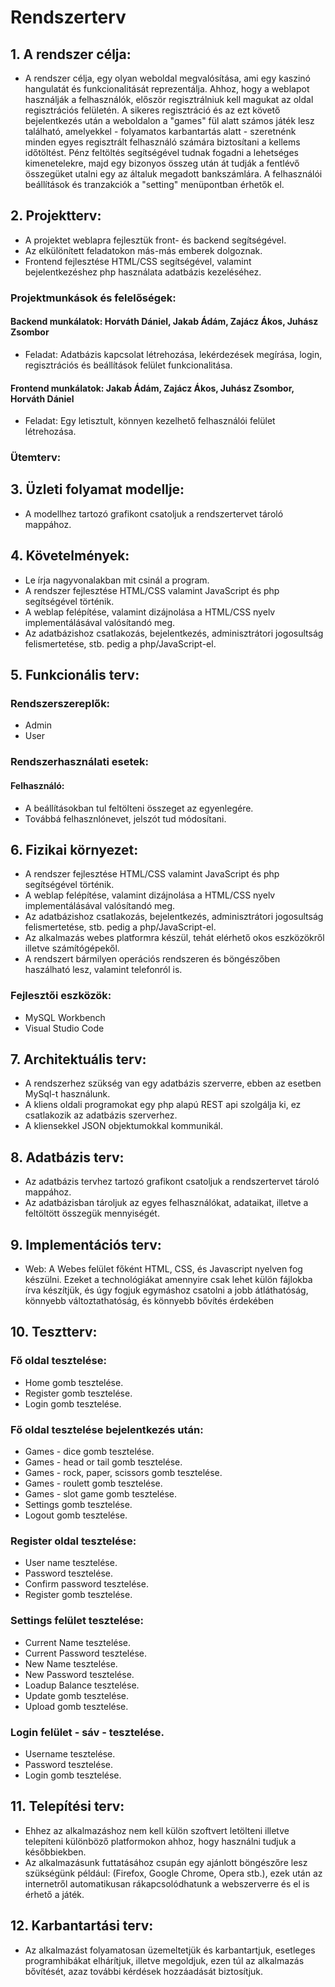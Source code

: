 # Rendszerterv
## 1. A rendszer célja:
- A rendszer célja, egy olyan weboldal megvalósítása, ami egy kaszinó hangulatát és funkcionalitását reprezentálja. Ahhoz, hogy a weblapot használják a felhasználók, először regisztrálniuk kell magukat az oldal regisztrációs felületén. A sikeres regisztráció és az ezt követő bejelentkezés után a weboldalon a "games" fül alatt számos játék lesz található, amelyekkel - folyamatos karbantartás alatt - szeretnénk minden egyes regisztrált felhasználó számára biztosítani a kellems időtöltést. Pénz feltöltés segítségével tudnak fogadni a lehetséges kimenetelekre, majd egy bizonyos összeg után át tudják a fentlévő összegüket utalni egy az általuk megadott bankszámlára. A felhasználói beállítások és tranzakciók a "setting" menüpontban érhetők el.  

## 2. Projektterv:
- A projektet weblapra fejlesztük front- és backend segítségével. 
- Az elkülönített feladatokon más-más emberek dolgoznak.
- Frontend fejlesztése HTML/CSS segítségével, valamint bejelentkezéshez php használata adatbázis kezeléséhez.

### Projektmunkások és felelőségek:

#### Backend munkálatok: Horváth Dániel, Jakab Ádám, Zajácz Ákos, Juhász Zsombor 
- Feladat: Adatbázis kapcsolat létrehozása, lekérdezések megírása, login, regisztrációs és beállítások felület funkcionalitása.
#### Frontend munkálatok: Jakab Ádám, Zajácz Ákos, Juhász Zsombor, Horváth Dániel
- Feladat: Egy letisztult, könnyen kezelhető felhasználói felület létrehozása.

### Ütemterv:

## 3. Üzleti folyamat modellje:
- A modellhez tartozó grafikont csatoljuk a rendszertervet tároló mappához.

## 4. Követelmények:
- Le írja nagyvonalakban mit csinál a program.
- A rendszer fejlesztése HTML/CSS valamint JavaScript és php segítségével történik.
- A weblap felépítése, valamint dizájnolása a HTML/CSS nyelv implementálásával valósítandó meg. 
- Az adatbázishoz csatlakozás, bejelentkezés, adminisztrátori jogosultság felismertetése, stb. pedig a php/JavaScript-el.

## 5. Funkcionális terv: 
### Rendszerszereplők: 
- Admin
- User

### Rendszerhasználati esetek:
#### Felhasználó:
- A beállításokban tul feltölteni összeget az egyenlegére.
- Továbbá felhasznlónevet, jelszót tud módosítani.

## 6. Fizikai környezet:
- A rendszer fejlesztése HTML/CSS valamint JavaScript és php segítségével történik.
- A weblap felépítése, valamint dizájnolása a HTML/CSS nyelv implementálásával valósítandó meg. 
- Az adatbázishoz csatlakozás, bejelentkezés, adminisztrátori jogosultság felismertetése, stb. pedig a php/JavaScript-el.
- Az alkalmazás webes platformra készül, tehát elérhető okos eszközökről illetve számítógépekől.
- A rendszert bármilyen operációs rendszeren és böngészőben haszálható lesz, valamint telefonról is.

### Fejlesztői eszközök:
- MySQL Workbench
- Visual Studio Code

## 7. Architektuális terv:
- A rendszerhez szükség van egy adatbázis szerverre, ebben az esetben MySql-t használunk. 
- A kliens oldali programokat egy php alapú REST api szolgálja ki, ez csatlakozik az adatbázis szerverhez. 
- A kliensekkel JSON objektumokkal kommunikál.

## 8. Adatbázis terv: 
- Az adatbázis tervhez tartozó grafikont csatoljuk a rendszertervet tároló mappához.
- Az adatbázisban tároljuk az egyes felhasználókat, adataikat, illetve a feltöltött összegük mennyiségét.

## 9. Implementációs terv:
- Web: 
A Webes felület főként HTML, CSS, és Javascript nyelven fog készülni.
Ezeket a technológiákat amennyire csak lehet külön fájlokba írva készítjük, és
úgy fogjuk egymáshoz csatolni a jobb átláthatóság, könnyebb változtathatóság,
és könnyebb bővítés érdekében

## 10. Tesztterv:
### Fő oldal tesztelése:
- Home gomb tesztelése.
- Register gomb tesztelése.
- Login gomb tesztelése.

### Fő oldal tesztelése bejelentkezés után:
- Games - dice gomb tesztelése.
- Games - head or tail gomb tesztelése.
- Games - rock, paper, scissors gomb tesztelése.
- Games - roulett gomb tesztelése.
- Games - slot game gomb tesztelése.
- Settings gomb tesztelése.
- Logout gomb tesztelése.

### Register oldal tesztelése:
- User name tesztelése.
- Password tesztelése.
- Confirm password tesztelése.
- Register gomb tesztelése.

### Settings felület tesztelése:
- Current Name tesztelése.
- Current Password tesztelése.
- New Name tesztelése.
- New Password tesztelése.
- Loadup Balance tesztelése.
- Update gomb tesztelése.
- Upload gomb tesztelése.

### Login felület - sáv - tesztelése.
- Username tesztelése.
- Password tesztelése.
- Login gomb tesztelése.

## 11. Telepítési terv: 
- Ehhez az alkalmazáshoz nem kell külön szoftvert letölteni illetve telepíteni különböző platformokon ahhoz, hogy használni tudjuk a későbbiekben.
- Az alkalmazásunk futtatásához csupán egy ajánlott böngészőre lesz szükségünk például: (Firefox, Google Chrome, Opera stb.), ezek után az internetről automatikusan rákapcsolódhatunk a webszerverre és el is érhető a játék.

## 12. Karbantartási terv:
- Az alkalmazást folyamatosan üzemeltetjük és karbantartjuk, esetleges programhibákat elhárítjuk, illetve megoldjuk, ezen túl az alkalmazás  bővítését, azaz további kérdések hozzáadását biztosítjuk.
